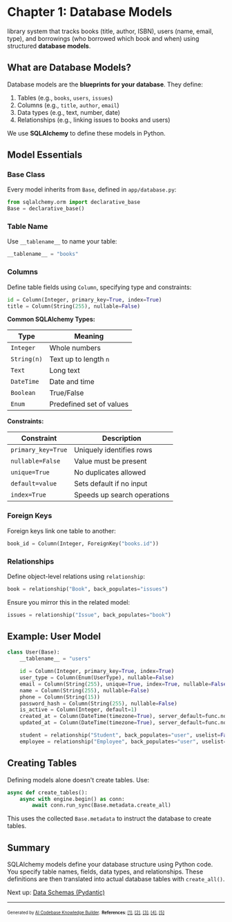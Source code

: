 # Chapter 1: Database Models



 library system that tracks books (title, author, ISBN), users (name, email, type), and borrowings (who borrowed which book and when) using structured **database models**.

## What are Database Models?

Database models are the **blueprints for your database**. They define:

1. Tables (e.g., `books`, `users`, `issues`)
2. Columns (e.g., `title`, `author`, `email`)
3. Data types (e.g., text, number, date)
4. Relationships (e.g., linking issues to books and users)

We use **SQLAlchemy** to define these models in Python.

## Model Essentials

### Base Class

Every model inherits from `Base`, defined in `app/database.py`:

```python
from sqlalchemy.orm import declarative_base
Base = declarative_base()
```

### Table Name

Use `__tablename__` to name your table:

```python
__tablename__ = "books"
```

### Columns

Define table fields using `Column`, specifying type and constraints:

```python
id = Column(Integer, primary_key=True, index=True)
title = Column(String(255), nullable=False)
```

**Common SQLAlchemy Types:**

| Type        | Meaning                  |
| ----------- | ------------------------ |
| `Integer`   | Whole numbers            |
| `String(n)` | Text up to length `n`    |
| `Text`      | Long text                |
| `DateTime`  | Date and time            |
| `Boolean`   | True/False               |
| `Enum`      | Predefined set of values |

**Constraints:**

| Constraint         | Description                 |
| ------------------ | --------------------------- |
| `primary_key=True` | Uniquely identifies rows    |
| `nullable=False`   | Value must be present       |
| `unique=True`      | No duplicates allowed       |
| `default=value`    | Sets default if no input    |
| `index=True`       | Speeds up search operations |

### Foreign Keys

Foreign keys link one table to another:

```python
book_id = Column(Integer, ForeignKey("books.id"))
```

### Relationships

Define object-level relations using `relationship`:

```python
book = relationship("Book", back_populates="issues")
```

Ensure you mirror this in the related model:

```python
issues = relationship("Issue", back_populates="book")
```

## Example: User Model

```python
class User(Base):
    __tablename__ = "users"

    id = Column(Integer, primary_key=True, index=True)
    user_type = Column(Enum(UserType), nullable=False)
    email = Column(String(255), unique=True, index=True, nullable=False)
    name = Column(String(255), nullable=False)
    phone = Column(String(15))
    password_hash = Column(String(255), nullable=False)
    is_active = Column(Integer, default=1)
    created_at = Column(DateTime(timezone=True), server_default=func.now())
    updated_at = Column(DateTime(timezone=True), server_default=func.now(), onupdate=func.now())

    student = relationship("Student", back_populates="user", uselist=False)
    employee = relationship("Employee", back_populates="user", uselist=False)
```

## Creating Tables

Defining models alone doesn't create tables. Use:

```python
async def create_tables():
    async with engine.begin() as conn:
        await conn.run_sync(Base.metadata.create_all)
```

This uses the collected `Base.metadata` to instruct the database to create tables.

## Summary

SQLAlchemy models define your database structure using Python code. You specify table names, fields, data types, and relationships. These definitions are then translated into actual database tables with `create_all()`.

Next up: [Data Schemas (Pydantic)](02_data_schemas__pydantic__.md)

---

<sub><sup>Generated by [AI Codebase Knowledge Builder](https://github.com/The-Pocket/Tutorial-Codebase-Knowledge).</sup></sub> <sub><sup>**References**: [\[1\]](https://github.com/alphacrat/netenrich/blob/6c794e2bff73a4864d27029cefac464725ba13e7/app/auth/model.py), [\[2\]](https://github.com/alphacrat/netenrich/blob/6c794e2bff73a4864d27029cefac464725ba13e7/app/books/model.py), [\[3\]](https://github.com/alphacrat/netenrich/blob/6c794e2bff73a4864d27029cefac464725ba13e7/app/database.py), [\[4\]](https://github.com/alphacrat/netenrich/blob/6c794e2bff73a4864d27029cefac464725ba13e7/app/issues/model.py), [\[5\]](https://github.com/alphacrat/netenrich/blob/6c794e2bff73a4864d27029cefac464725ba13e7/app/notifications/model.py)</sup></sub>
